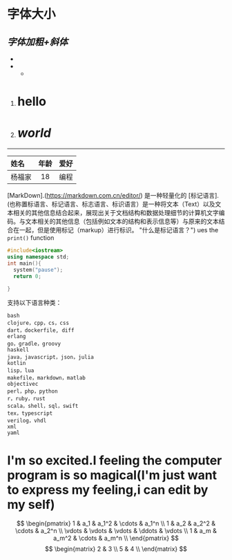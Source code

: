 # 字体大小
## ***字体加粗+斜体***
- 
- 
  -    
1. # hello
2. # *world*
---
| 姓名 | 年龄 | 爱好 |
| :--- | :---: | -------: |
| 杨福家 | 18 | 编程 |
[MarkDown].(https://markdown.com.cn/editor/)
是一种轻量化的
[标记语言].(也称置标语言、标记语言、标志语言、标识语言）是一种将文本（Text）以及文本相关的其他信息结合起来，展现出关于文档结构和数据处理细节的计算机文字编码。与文本相关的其他信息（包括例如文本的结构和表示信息等）与原来的文本结合在一起，但是使用标记（markup）进行标识。 "什么是标记语言？")
ues the `print()` function
```c++
#include<iostream>
using namespace std;
int main(){
  system("pause");
  return 0;

}
```

支持以下语言种类：

```
bash
clojure，cpp，cs，css
dart，dockerfile, diff
erlang
go，gradle，groovy
haskell
java，javascript，json，julia
kotlin
lisp，lua
makefile，markdown，matlab
objectivec
perl，php，python
r，ruby，rust
scala，shell，sql，swift
tex，typescript
verilog，vhdl
xml
yaml
```
# I'm so excited.I feeling the computer program is so magical(I'm just want to express my feeling,i can edit by my self)
$$
  \begin{pmatrix}
  1 & a_1 & a_1^2 & \cdots & a_1^n \\
  1 & a_2 & a_2^2 & \cdots & a_2^n \\
  \vdots & \vdots & \vdots & \ddots & \vdots \\
  1 & a_m & a_m^2 & \cdots & a_m^n \\
  \end{pmatrix}
$$
$$  
  \begin{matrix}
  2  & 3 \\
  5  & 4 \\  
  \end{matrix}
$$
